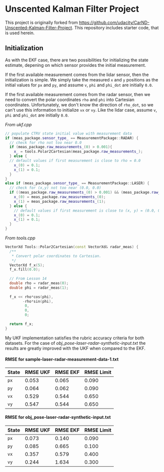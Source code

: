 # Unscented Kalman Filter Project #

This project is originally forked from https://github.com/udacity/CarND-Unscented-Kalman-Filter-Project.  This repository includes starter code, that is used herein.

## Initialization ##

As with the EKF case, there are two possibilities for initializing the state estimate, depening on which sensor provides the initial measurement.

If the first available measurement comes from the lidar sensor, then the initialization is simple.  We simply take the measured `x` and `y` positions as the initial values for `px` and `py`, and assume `v`, `phi` and `phi_dot`  are initially `0.0`.

If the first available measurement comes from the radar sensor, then we need to convert the polar coordinates `rho` and `phi` into Cartesian coordinates.  Unfortunately, we don't know the direction of `rho_dot`, so we can't use this information to initialize `vx` or `vy`.  Like the lidar case, assume `v`, `phi` and `phi_dot` are initially `0.0`.

*From ukf.cpp*
```C++
// populate CTRV state initial value with measurement data
if (meas_package.sensor_type_ == MeasurementPackage::RADAR) {
  // check for rho not too near 0.0
  if (meas_package.raw_measurements_(0) > 0.001){
    x_ = tools.Polar2Cartesian(meas_package.raw_measurements_);
  } else {
  // default values if first measurement is close to rho = 0.0
    x_(0) = 0.1;
    x_(1) = 0.1;
  }
}
else if (meas_package.sensor_type_ == MeasurementPackage::LASER) {
  // check for (x,y) not too near (0.0, 0.0)
  if ((meas_package.raw_measurements_(0) > 0.001) && (meas_package.raw_measurements_(1) > 0.001)) {
    x_(0) = meas_package.raw_measurements_(0);
    x_(1) = meas_package.raw_measurements_(1);
  } else {
    // default values if first measurement is close to (x, y) = (0.0, 0.0)
    x_(0) = 0.1;
    x_(1) = 0.1;
  }
}
```

*From tools.cpp*
```C++
VectorXd Tools::Polar2Cartesian(const VectorXd& radar_meas) {
  /**
   * Convert polar coordinates to Cartesian.
   */
  VectorXd f_x(5);
  f_x.fill(0.0);
  
  // From Lesson 14
  double rho = radar_meas(0);
  double phi = radar_meas(1);
  
  f_x << rho*cos(phi),
        -rho*sin(phi),
         0,
         0,
         0;
  
  return f_x;
}
```

My UKF implementation satisfies the rubric accuracy criteria for both datasets.  For the case of *obj_pose-laser-radar-synthetic-input.txt* the results are greatly improved with the UKF when compared to the EKF.

#### RMSE for sample-laser-radar-measurement-data-1.txt ####
|State |RMSE UKF |RMSE EKF |RMSE Limit                     
|:-----|:--------|:--------|:---------
|`px` |0.053 |0.065 |0.090 
|`py` |0.064 |0.062 |0.090 
|`vx` |0.529 |0.544 |0.650 
|`vy` |0.547 |0.544 |0.650 

#### RMSE for obj_pose-laser-radar-synthetic-input.txt ####
|State |RMSE UKF |RMSE EKF |RMSE Limit                     
|:-----|:--------|:--------|:---------
|`px` |0.073 |0.140 |0.090 
|`py` |0.085 |0.665 |0.100 
|`vx` |0.357 |0.579 |0.400 
|`vy` |0.244 |1.634 |0.300 
